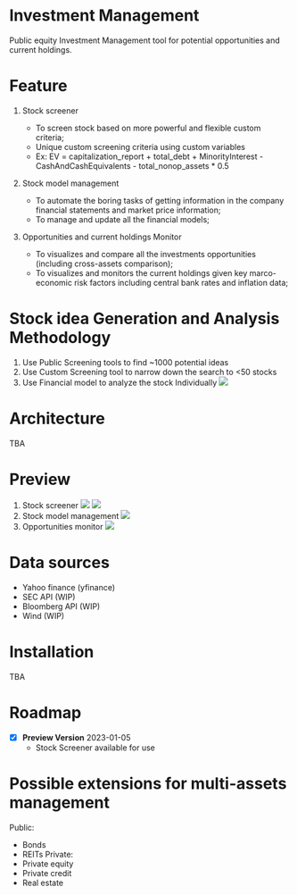 Investment Management
=========================
Public equity Investment Management tool for potential opportunities and current holdings.

Feature
=========================
1. Stock screener
   - To screen stock based on more powerful and flexible custom criteria;
   - Unique custom screening criteria using custom variables
   - Ex: EV = capitalization_report + total_debt + MinorityInterest - CashAndCashEquivalents - total_nonop_assets * 0.5

2. Stock model management
   - To automate the boring tasks of getting information in the company financial statements and market price information;
   - To manage and update all the financial models;

3. Opportunities and current holdings Monitor
   - To visualizes and compare all the investments opportunities (including cross-assets comparison);
   - To visualizes and monitors the current holdings given key marco-economic risk factors including central bank rates and inflation data;

Stock idea Generation and Analysis Methodology
=========================
1. Use Public Screening tools to find ~1000 potential ideas
2. Use Custom Screening tool to narrow down the search to <50 stocks
3. Use Financial model to analyze the stock Individually
![](https://github.com/JerryChenz/InvestmentManagementOpen/blob/main/screenshoots/idea_funnel_1.PNG)

Architecture
=========================
TBA

Preview
=========================
1. Stock screener
![](https://github.com/JerryChenz/InvestmentManagementOpen/blob/main/screenshoots/Screenshot_screener_1.PNG)
![](https://github.com/JerryChenz/InvestmentManagementOpen/blob/main/screenshoots/Screenshot_screener_2.PNG)
2. Stock model management
![](https://github.com/JerryChenz/InvestmentManagementOpen/blob/main/screenshoots/ModelManagement_1.PNG)
3. Opportunities monitor
![](https://github.com/JerryChenz/InvestmentManagementOpen/blob/main/screenshoots/Monitor_1.PNG)

Data sources
=========================
- Yahoo finance (yfinance)
- SEC API (WIP)
- Bloomberg API (WIP)
- Wind (WIP)

Installation
=========================
TBA

Roadmap
=========================
- [x] **Preview Version**  2023-01-05
    - Stock Screener available for use

Possible extensions for multi-assets management
=========================
Public:
- Bonds
- REITs
Private:
- Private equity
- Private credit
- Real estate